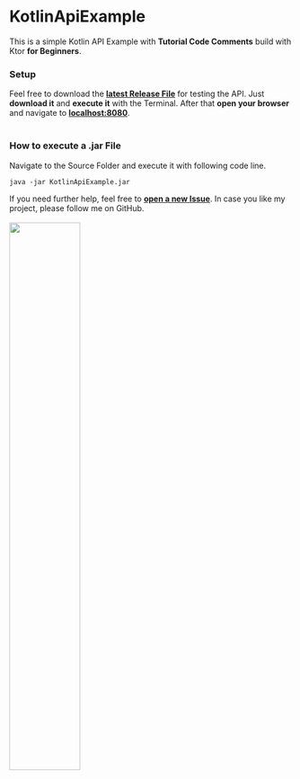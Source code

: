 # KotlinApiExample
This is a simple Kotlin API Example with **Tutorial Code Comments** build with Ktor **for Beginners**.
</br>
### Setup
Feel free to download the **[latest Release File](github.com/jakkoble/KotlinApiExample/releases/latest/)** for testing the API. Just **download it** and **execute it** with the Terminal. After that **open your browser** and navigate to **[localhost:8080](http://localhost:8080)**.
</br>
</br>
### How to execute a .jar File
Navigate to the Source Folder and execute it with following code line.
```
java -jar KotlinApiExample.jar
```
If you need further help, feel free to **[open a new Issue](https://github.com/Jakkoble/KotlinApiExample/issues)**. In case you like my project, please follow me on GitHub.
</br>
</br>
<img src="https://i.imgur.com/yYGAMdZ.png" heigh=50% width=50%>
